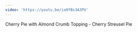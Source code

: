 ```yaml
---
video: 'https://youtu.be/ia9fBs3A3PU'
---
```

Cherry Pie with Almond Crumb Topping - Cherry Streusel Pie
